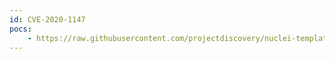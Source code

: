 ```yaml
---
id: CVE-2020-1147
pocs:
    - https://raw.githubusercontent.com/projectdiscovery/nuclei-templates/master/cves/CVE-2020-1147.yaml
---
```

